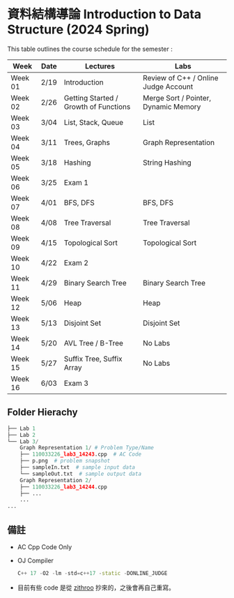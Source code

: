 # 資料結構導論 Introduction to Data Structure (2024 Spring)

This table outlines the course schedule for the semester :

| Week | Date | Lectures | Labs |
|---|---|---|---|
| Week 01 | 2/19 | Introduction | Review of C++ / Online Judge Account |
| Week 02 | 2/26 | Getting Started / Growth of Functions | Merge Sort / Pointer, Dynamic Memory |
| Week 03 | 3/04 | List, Stack, Queue | List |
| Week 04 | 3/11 | Trees, Graphs | Graph Representation |
| Week 05 | 3/18 | Hashing | String Hashing |
| Week 06 | 3/25 | Exam 1 |  |
| Week 07 | 4/01 | BFS, DFS | BFS, DFS |
| Week 08 | 4/08 | Tree Traversal | Tree Traversal |
| Week 09 | 4/15 | Topological Sort | Topological Sort |
| Week 10 | 4/22 | Exam 2 |  |
| Week 11 | 4/29 | Binary Search Tree | Binary Search Tree |
| Week 12 | 5/06 | Heap | Heap |
| Week 13 | 5/13 | Disjoint Set | Disjoint Set |
| Week 14 | 5/20 | AVL Tree / B-Tree | No Labs |
| Week 15 | 5/27 | Suffix Tree, Suffix Array | No Labs |
| Week 16 | 6/03 | Exam 3 |  |



## Folder Hierachy
```python
├── Lab 1
├── Lab 2
└── Lab 3/
    Graph Representation 1/ # Problem Type/Name
    ├── 110033226_lab3_14243.cpp  # AC Code
    ├── p.png  # problem snapshot
    ├── sampleIn.txt  # sample input data
    └── sampleOut.txt  # sample output data
    Graph Representation 2/
    ├── 110033226_lab3_14244.cpp
    ├── ...
    ...
...
```

## 備註
* AC Cpp Code Only
* OJ Compiler 

    ```cpp
    C++ 17 -O2 -lm -std=c++17 -static -DONLINE_JUDGE
    ```
* 目前有些 code 是從 [zithroo](https://github.com/zithroo/Data-Structures-NTHU-2022-Summer/tree/main) 抄來的，之後會再自己重寫。
